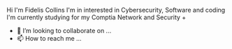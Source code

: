 Hi I'm Fidelis Collins 
I'm in interested in Cybersecurity, Software and coding 
I'm currently studying for my Comptia Network and Security +
- 💞️ I’m looking to collaborate on ...
- 📫 How to reach me ...

<!---
Collinx12/Collinx12 is a ✨ special ✨ repository because its `README.md` (this file) appears on your GitHub profile.
You can click the Preview link to take a look at your changes.
--->
